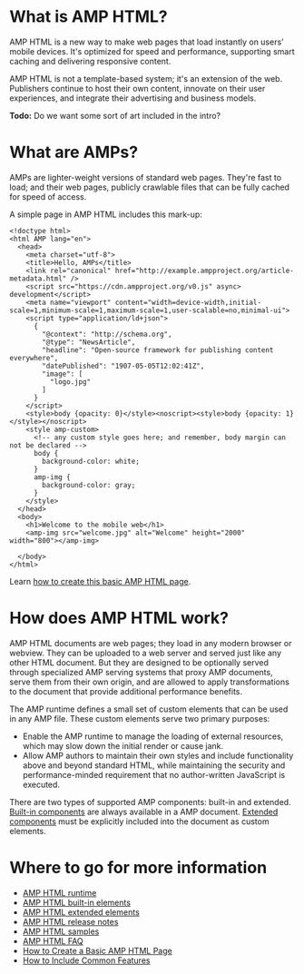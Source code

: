 # What is AMP HTML?

AMP HTML is a new way to make web pages
that load instantly on users’ mobile devices.
It's optimized for speed and performance,
supporting smart caching and delivering responsive content.

AMP HTML is not a template-based system; it's an extension of the web.
Publishers continue to host their own content, innovate on their user experiences,
and integrate their advertising and business models.

**Todo:** Do we want some sort of art included in the intro?

# What are AMPs?

AMPs are lighter-weight versions of standard web pages.
They're fast to load; and their web pages,
publicly crawlable files that can be fully cached for speed of access.

A simple page in AMP HTML includes this mark-up:

	<!doctype html>
	<html AMP lang="en">
  	  <head>
        <meta charset="utf-8">
        <title>Hello, AMPs</title>
        <link rel="canonical" href="http://example.ampproject.org/article-metadata.html" />
        <script src="https://cdn.ampproject.org/v0.js" async> development</script>
        <meta name="viewport" content="width=device-width,initial-scale=1,minimum-scale=1,maximum-scale=1,user-scalable=no,minimal-ui">
        <script type="application/ld+json">
          {
            "@context": "http://schema.org",
            "@type": "NewsArticle",
            "headline": "Open-source framework for publishing content everywhere",
            "datePublished": "1907-05-05T12:02:41Z",
            "image": [
              "logo.jpg"
            ]
          }
        </script>
        <style>body {opacity: 0}</style><noscript><style>body {opacity: 1}</style></noscript>
        <style amp-custom>
          <!-- any custom style goes here; and remember, body margin can not be declared -->
          body {
            background-color: white;
          }
          amp-img {
            background-color: gray;
          }
        </style>
      </head>
      <body>
        <h1>Welcome to the mobile web</h1>
        <amp-img src="welcome.jpg" alt="Welcome" height="2000" width="800"></amp-img>

      </body>
    </html>

Learn [how to create this basic AMP HTML page](../docs/create_page.md).

# How does AMP HTML work?

AMP HTML documents are web pages;
they load in any modern browser or webview.
They can be uploaded to a web server and served just like any other HTML document.
But they are designed to be optionally served
through specialized AMP serving systems that proxy AMP documents,
serve them from their own origin, and are allowed
to apply transformations to the document that provide additional performance benefits.

The AMP runtime defines a small set of custom elements
that can be used in any AMP file.
These custom elements serve two primary purposes:

* Enable the AMP runtime to manage the loading of external resources,
which may slow down the initial render or cause jank.
* Allow AMP authors to maintain their own styles and
include functionality above and beyond standard HTML,
while maintaining the security and performance-minded requirement
that no author-written JavaScript is executed.

There are two types of supported AMP components: built-in and extended.
[Built-in components](../builtins/README.md)
are always available in a AMP document.
[Extended components](../extensions/README.md)
must be explicitly included into the document
as custom elements.

# Where to go for more information

* [AMP HTML runtime](https://github.com/ampproject/amphtml)
* [AMP HTML built-in elements](../builtins/README.md)
* [AMP HTML extended elements](../extensions/README.md)
* [AMP HTML release notes](**Todo**)
* [AMP HTML samples](../examples)
* [AMP HTML FAQ](**Todo**)
* [How to Create a Basic AMP HTML Page](../docs/create_page.md)
* [How to Include Common Features](../docs/include_features.md)

